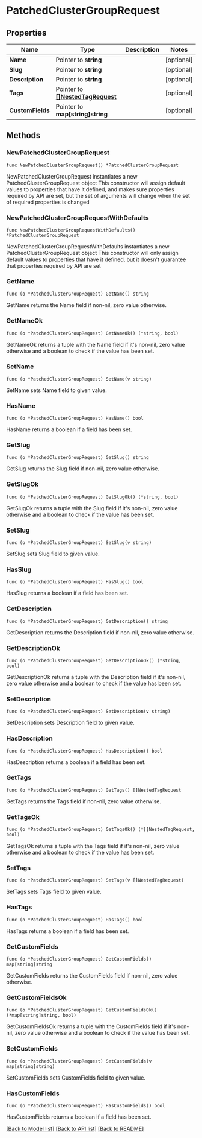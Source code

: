 # PatchedClusterGroupRequest

## Properties

Name | Type | Description | Notes
------------ | ------------- | ------------- | -------------
**Name** | Pointer to **string** |  | [optional] 
**Slug** | Pointer to **string** |  | [optional] 
**Description** | Pointer to **string** |  | [optional] 
**Tags** | Pointer to [**[]NestedTagRequest**](NestedTagRequest.md) |  | [optional] 
**CustomFields** | Pointer to **map[string]string** |  | [optional] 

## Methods

### NewPatchedClusterGroupRequest

`func NewPatchedClusterGroupRequest() *PatchedClusterGroupRequest`

NewPatchedClusterGroupRequest instantiates a new PatchedClusterGroupRequest object
This constructor will assign default values to properties that have it defined,
and makes sure properties required by API are set, but the set of arguments
will change when the set of required properties is changed

### NewPatchedClusterGroupRequestWithDefaults

`func NewPatchedClusterGroupRequestWithDefaults() *PatchedClusterGroupRequest`

NewPatchedClusterGroupRequestWithDefaults instantiates a new PatchedClusterGroupRequest object
This constructor will only assign default values to properties that have it defined,
but it doesn't guarantee that properties required by API are set

### GetName

`func (o *PatchedClusterGroupRequest) GetName() string`

GetName returns the Name field if non-nil, zero value otherwise.

### GetNameOk

`func (o *PatchedClusterGroupRequest) GetNameOk() (*string, bool)`

GetNameOk returns a tuple with the Name field if it's non-nil, zero value otherwise
and a boolean to check if the value has been set.

### SetName

`func (o *PatchedClusterGroupRequest) SetName(v string)`

SetName sets Name field to given value.

### HasName

`func (o *PatchedClusterGroupRequest) HasName() bool`

HasName returns a boolean if a field has been set.

### GetSlug

`func (o *PatchedClusterGroupRequest) GetSlug() string`

GetSlug returns the Slug field if non-nil, zero value otherwise.

### GetSlugOk

`func (o *PatchedClusterGroupRequest) GetSlugOk() (*string, bool)`

GetSlugOk returns a tuple with the Slug field if it's non-nil, zero value otherwise
and a boolean to check if the value has been set.

### SetSlug

`func (o *PatchedClusterGroupRequest) SetSlug(v string)`

SetSlug sets Slug field to given value.

### HasSlug

`func (o *PatchedClusterGroupRequest) HasSlug() bool`

HasSlug returns a boolean if a field has been set.

### GetDescription

`func (o *PatchedClusterGroupRequest) GetDescription() string`

GetDescription returns the Description field if non-nil, zero value otherwise.

### GetDescriptionOk

`func (o *PatchedClusterGroupRequest) GetDescriptionOk() (*string, bool)`

GetDescriptionOk returns a tuple with the Description field if it's non-nil, zero value otherwise
and a boolean to check if the value has been set.

### SetDescription

`func (o *PatchedClusterGroupRequest) SetDescription(v string)`

SetDescription sets Description field to given value.

### HasDescription

`func (o *PatchedClusterGroupRequest) HasDescription() bool`

HasDescription returns a boolean if a field has been set.

### GetTags

`func (o *PatchedClusterGroupRequest) GetTags() []NestedTagRequest`

GetTags returns the Tags field if non-nil, zero value otherwise.

### GetTagsOk

`func (o *PatchedClusterGroupRequest) GetTagsOk() (*[]NestedTagRequest, bool)`

GetTagsOk returns a tuple with the Tags field if it's non-nil, zero value otherwise
and a boolean to check if the value has been set.

### SetTags

`func (o *PatchedClusterGroupRequest) SetTags(v []NestedTagRequest)`

SetTags sets Tags field to given value.

### HasTags

`func (o *PatchedClusterGroupRequest) HasTags() bool`

HasTags returns a boolean if a field has been set.

### GetCustomFields

`func (o *PatchedClusterGroupRequest) GetCustomFields() map[string]string`

GetCustomFields returns the CustomFields field if non-nil, zero value otherwise.

### GetCustomFieldsOk

`func (o *PatchedClusterGroupRequest) GetCustomFieldsOk() (*map[string]string, bool)`

GetCustomFieldsOk returns a tuple with the CustomFields field if it's non-nil, zero value otherwise
and a boolean to check if the value has been set.

### SetCustomFields

`func (o *PatchedClusterGroupRequest) SetCustomFields(v map[string]string)`

SetCustomFields sets CustomFields field to given value.

### HasCustomFields

`func (o *PatchedClusterGroupRequest) HasCustomFields() bool`

HasCustomFields returns a boolean if a field has been set.


[[Back to Model list]](../README.md#documentation-for-models) [[Back to API list]](../README.md#documentation-for-api-endpoints) [[Back to README]](../README.md)


